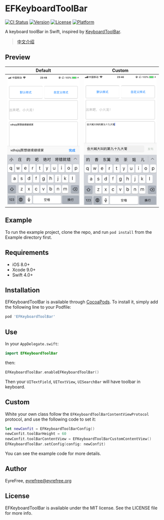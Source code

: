 # EFKeyboardToolBar

[![CI Status](https://img.shields.io/travis/EFPrefix/EFKeyboardToolBar.svg?style=flat)](https://travis-ci.org/EFPrefix/EFKeyboardToolBar)
[![Version](https://img.shields.io/cocoapods/v/EFKeyboardToolBar.svg?style=flat)](https://cocoapods.org/pods/EFKeyboardToolBar)
[![License](https://img.shields.io/cocoapods/l/EFKeyboardToolBar.svg?style=flat)](https://cocoapods.org/pods/EFKeyboardToolBar)
[![Platform](https://img.shields.io/cocoapods/p/EFKeyboardToolBar.svg?style=flat)](https://cocoapods.org/pods/EFKeyboardToolBar)

A keyboard toolBar in Swift, inspired by [KeyboardToolBar](https://github.com/Jiar/KeyboardToolBar).

> [中文介绍](https://github.com/EFPrefix/EFKeyboardToolBar/blob/master/README_CN.md)

## Preview

| Default | Custom |
|:---------------------:|:---------------------:|
![](https://github.com/EFPrefix/EFKeyboardToolBar/blob/master/Assets/default.png?raw=true)|![](https://github.com/EFPrefix/EFKeyboardToolBar/blob/master/Assets/custom.png?raw=true)   

## Example

To run the example project, clone the repo, and run `pod install` from the Example directory first.

## Requirements

- iOS 8.0+
- Xcode 9.0+
- Swift 4.0+

## Installation

EFKeyboardToolBar is available through [CocoaPods](https://cocoapods.org). To install
it, simply add the following line to your Podfile:

```ruby
pod 'EFKeyboardToolBar'
```

## Use

In your `AppDelegate.swift`:

```swift
import EFKeyboardToolBar
```

then:

```swift
EFKeyboardToolBar.enableEFKeyboardToolBar()
```

Then your `UITextField`, `UITextView`, `UISearchBar` will have toolbar in keyboard.

## Custom

White your own class follow the `EFKeyboardToolBarContentViewProtocol` protocol, and use the following code to set it:

```swift
let newConfit = EFKeyboardToolBarConfig()
newConfit.toolBarHeight = 60
newConfit.toolBarContentView = EFKeyboardToolBarCustomContentView()
EFKeyboardToolBar.setConfig(config: newConfit)
```

You can see the example code for more details.

## Author

EyreFree, eyrefree@eyrefree.org

## License

EFKeyboardToolBar is available under the MIT license. See the LICENSE file for more info.
